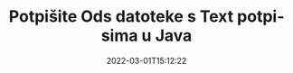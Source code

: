 ---
############################# Static ############################
layout: "auto-gen-signature"
date: 2022-03-01T15:12:22
draft: false
operation: Sign
signaturetype: Text
fileformat: Ods
productName: Java
lang: hr
productCode: java
otherformats: pdf doc docx docm dot dotm dotx odt ott rtf xls xlsx xlsm xlsb csv ods ots xltx xltm ppt pptx pps ppsx odp otp potx potm pptm ppsm png jpg bmp gif tiff svg webp wmf
breadcrumb: Put Text signature on Ods for Java

############################# Head ############################
head_title: "Stvorite tekstualne elektroničke potpise u datoteku Ods s Java"
head_description: "Stavite e-potpis Text na datoteku Ods za Java pomoću nekoliko redaka koda. Koristite GroupDocs Document Signature API za potpisivanje desetaka formata datoteka."

############################# Header ############################
title: "Potpišite Ods datoteke s Text potpisima u Java"
description: "Kako dodati Text potpis s nekoliko redaka Java koda"
bg_image: "https://cms.admin.containerize.com/templates/aspose/App_Themes/V3/images/bg/header1.png"
bg_overlay: false
button:
    enable: true

############################# SubMenu ############################
submenu:
    enable: true

    left:
        img_alt: "GroupDocs.Signature for Java"
        image: "https://cms.admin.containerize.com/templates/groupdocs/images/product-logos/90x90-noborder/groupdocs-signature-java.png"
        product: "GroupDocs.Signature"
        platform: "Java"



############################# About ############################
about:
    enable: true
    title: "O GroupDocs.Signature for Java API-ju"
    content: |
        [GroupDocs.Signature for Java](https://products.groupdocs.com/signature/java/) je popularan API za e-potpisivanje digitalnih dokumenata. Dostupni su potpisi kao što su tekstovi, slike, digitalni certifikati, crtični kodovi, QR kodovi, pečati ili metapodaci. Potpisi se mogu staviti na PDF-ove, MS Word dokumente, MS Excel radne knjige, MS PowerPoint prezentacije, Adobe Photoshop datoteke i razne formate slika. Korisnici mogu potpisati svoj dokument i ažurirati, pretraživati, verificirati, brisati ili pregledavati e-potpise koji su stavljeni na te dokumente. Štoviše, pruža se mnogo mogućnosti za prilagodbu potpisa.
    

############################# Steps ############################
steps:
    enable: true
    title_left: "Koraci za potpisivanje Ods s Text u Java"
    content_left: |
        [GroupDocs.Signature for Java](https://products.groupdocs.com/signature/java/) pruža mogućnost brzog i jednostavnog potpisivanja Ods dokumenata s Text potpisima.
        
        * Stvorite instancu klase potpisa koja daje Ods datoteku koja bi se trebala potpisati kao put ili memorijski tok
        * Instancirajte klasu SignOptions i postavite sve tražene podatke.
        * Pozovite metodu Signature.Sign() prosljeđujući izlaznu datoteku Ods ili memorijski tok

    title_right: " Zahtjevi sustava"
    content_right: |
        GroupDocs.Signature for Java podržani su na svim glavnim platformama i operativnim sustavima. Prije izvršavanja koda u nastavku, provjerite imate li sljedeće preduvjete instalirane na vašem sustavu.

        * Operativni sustavi: Microsoft Windows, Linux, MacOS
        * Razvojna okruženja: NetBeans, Intellij IDEA, Eclipse, etc.
        * Java runtime: J2SE 6.0 and above
        * Preuzmite najnoviji GroupDocs.Signature for Java od [Maven](https://repository.groupdocs.com/webapp/#/artifacts/browse/tree/General/repo/com/groupdocs/groupdocs-signature)
         
    code: |
        ```java    
                
        // Set up input Ods file
        String filePath = "input.ods";
        // Set up output file
        String outputFilePath = "output.ods";

        // Instantiate Signature for input file
        Signature signature = new Signature(filePath);

        //Provide sign options
        TextSignOptions options = new TextSignOptions("John Smith");

        // set signature position
        options.setLeft(50);
        options.setTop(200);

        // sign Ods document
        SignResult result = signature.sign(outputFilePath, options);

        ```

############################# Demos ############################
demos:
    enable: true
    title: "Potpisivanje Ods dokumenata s Text Live Demo"
    content: |
       Potpišite datoteku Ods raznim potpisima upravo sada tako da posjetite [GroupDocs.Signature App](https://products.groupdocs.app/signature/family) web mjesto. Besplatan online demo čeka na vas.          

############################# More Formats ############################
more_formats:
    enable: true
    title: "Drugi podržani potpisi Text za Java"
    content: |
        "Također možete potpisati Ods drugim vrstama potpisa. Pogledajte popis u nastavku."
    format: 
       
       
back_to_top:
    enable: true
---